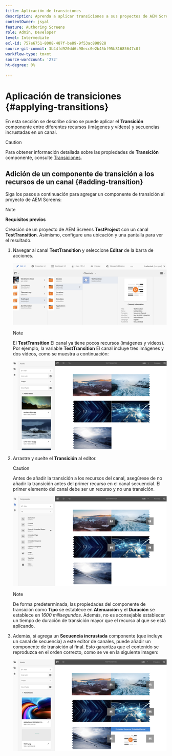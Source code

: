 ```yaml
---
title: Aplicación de transiciones
description: Aprenda a aplicar transiciones a sus proyectos de AEM Screens.
contentOwner: jsyal
feature: Authoring Screens
role: Admin, Developer
level: Intermediate
exl-id: 757e6751-8008-487f-be89-9f53ac898928
source-git-commit: 3b44fd920dd6c98ecc0e2b45bf95b81685647c0f
workflow-type: tm+mt
source-wordcount: '272'
ht-degree: 0%

---
```


# Aplicación de transiciones {#applying-transitions}

En esta sección se describe cómo se puede aplicar el **Transición** componente entre diferentes recursos (imágenes y vídeos) y secuencias incrustadas en un canal.

>[!CAUTION]
>
>Para obtener información detallada sobre las propiedades de **Transición** componente, consulte [Transiciones](adding-components-to-a-channel.md#transition).

## Adición de un componente de transición a los recursos de un canal {#adding-transition}

Siga los pasos a continuación para agregar un componente de transición al proyecto de AEM Screens:

>[!NOTE]
>
>**Requisitos previos**
>
>Creación de un proyecto de AEM Screens **TestProject** con un canal **TestTransition**. Asimismo, configure una ubicación y una pantalla para ver el resultado.

1. Navegar al canal **TestTransition** y seleccione **Editar** de la barra de acciones.

   ![image1](assets/transitions1.png)

   >[!NOTE]
   >
   >El **TestTransition** El canal ya tiene pocos recursos (imágenes y vídeos). Por ejemplo, la variable **TestTransition** El canal incluye tres imágenes y dos vídeos, como se muestra a continuación:

   ![image2](assets/transitions2.png)


1. Arrastre y suelte el **Transición** al editor.

   >[!CAUTION]
   >
   >Antes de añadir la transición a los recursos del canal, asegúrese de no añadir la transición antes del primer recurso en el canal secuencial. El primer elemento del canal debe ser un recurso y no una transición.

   ![image3](assets/transitions3.png)

   >[!NOTE]
   >
   >De forma predeterminada, las propiedades del componente de transición como **Tipo** se establece en **Atenuación** y el **Duración** se establece en *1600 milisegundos*. Además, no es aconsejable establecer un tiempo de duración de transición mayor que el recurso al que se está aplicando.

1. Además, si agrega un **Secuencia incrustada** componente (que incluye un canal de secuencia) a este editor de canales, puede añadir un componente de transición al final. Esto garantiza que el contenido se reproduzca en el orden correcto, como se ve en la siguiente imagen:

   ![image3](assets/transitions5.png)
